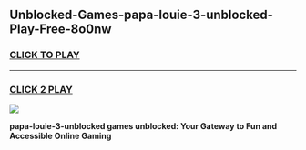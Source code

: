 
## Unblocked-Games-papa-louie-3-unblocked-Play-Free-8o0nw
<h3>
<a href="https://premium76.site?title=papa-louie-3-unblocked&ref=20M">CLICK TO PLAY</a></h3>
<hr>

<h3>
<a href="https://premium76.site?title=papa-louie-3-unblocked&ref=20M">CLICK 2 PLAY</a>
  
</h3>

<a href="https://premium76.site?title=papa-louie-3-unblocked&ref=19M"><img src="https://clearcache.store/games.png"></a>


**papa-louie-3-unblocked games unblocked: Your Gateway to Fun and Accessible Online Gaming**
